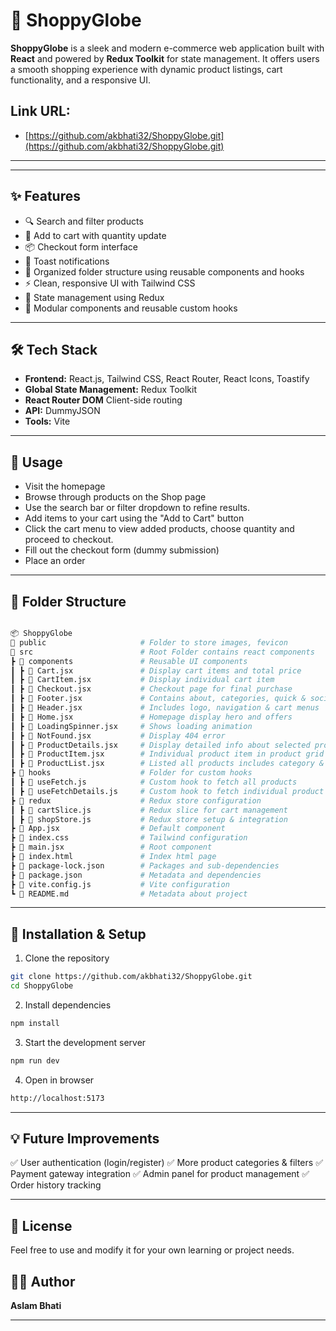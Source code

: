 # 🛒 ShoppyGlobe

**ShoppyGlobe** is a sleek and modern e-commerce web application built with **React** and powered by **Redux Toolkit** for state management. It offers users a smooth shopping experience with dynamic product listings, cart functionality, and a responsive UI.

## Link URL:
- [https://github.com/akbhati32/ShoppyGlobe.git](https://github.com/akbhati32/ShoppyGlobe.git)


---


---

## ✨ Features

- 🔍 Search and filter products
- 🛒 Add to cart with quantity update
- 📦 Checkout form interface
- 💬 Toast notifications
- 📂 Organized folder structure using reusable components and hooks
- ⚡ Clean, responsive UI with Tailwind CSS
- 🔄 State management using Redux
- 🧩 Modular components and reusable custom hooks

---

## 🛠️ Tech Stack

- **Frontend:** React.js, Tailwind CSS, React Router, React Icons, Toastify
- **Global State Management:**  Redux Toolkit
- **React Router DOM**  Client-side routing
- **API:**  DummyJSON
- **Tools:**  Vite

---

## 🧪 Usage

- Visit the homepage
- Browse through products on the Shop page
- Use the search bar or filter dropdown to refine results.
- Add items to your cart using the "Add to Cart" button
- Click the cart menu to view added products, choose quantity and proceed to checkout.
- Fill out the checkout form (dummy submission)
- Place an order

---

## 📂 Folder Structure

```sh

📦 ShoppyGlobe
📂 public                     # Folder to store images, fevicon
📂 src                        # Root Folder contains react components
┣ 📂 components               # Reusable UI components
┃ ┣ 📄 Cart.jsx               # Display cart items and total price
┃ ┣ 📄 CartItem.jsx           # Display individual cart item
┃ ┣ 📄 Checkout.jsx           # Checkout page for final purchase
┃ ┣ 📄 Footer.jsx             # Contains about, categories, quick & social links
┃ ┣ 📄 Header.jsx             # Includes logo, navigation & cart menus
┃ ┣ 📄 Home.jsx               # Homepage display hero and offers
┃ ┣ 📄 LoadingSpinner.jsx     # Shows loading animation
┃ ┣ 📄 NotFound.jsx           # Display 404 error
┃ ┣ 📄 ProductDetails.jsx     # Display detailed info about selected product
┃ ┣ 📄 ProductItem.jsx        # Individual product item in product grid
┃ ┣ 📄 ProductList.jsx        # Listed all products includes category & search bar
┣ 📂 hooks                    # Folder for custom hooks
┃ ┣ 📄 useFetch.js            # Custom hook to fetch all products
┃ ┣ 📄 useFetchDetails.js     # Custom hook to fetch individual product details
┣ 📂 redux                    # Redux store configuration
┃ ┣ 📄 cartSlice.js           # Redux slice for cart management
┃ ┣ 📄 shopStore.js           # Redux store setup & integration
┣ 📄 App.jsx                  # Default component
┣ 📄 index.css                # Tailwind configuration
┣ 📄 main.jsx                 # Root component
┣ 📄 index.html               # Index html page   
┣ 📄 package-lock.json        # Packages and sub-dependencies
┣ 📄 package.json             # Metadata and dependencies
┣ 📄 vite.config.js           # Vite configuration
┗ 📄 README.md                # Metadata about project

```

---

## 🚀 Installation & Setup

1.  Clone the repository

```sh
git clone https://github.com/akbhati32/ShoppyGlobe.git
cd ShoppyGlobe
```

2. Install dependencies

```sh
npm install
```

3. Start the development server

```sh
npm run dev
```

4. Open in browser

```sh
http://localhost:5173
```

---

## 💡 Future Improvements

✅ User authentication (login/register)
✅ More product categories & filters
✅ Payment gateway integration
✅ Admin panel for product management
✅ Order history tracking

---

## 📄 License
Feel free to use and modify it for your own learning or project needs.

## 🙋‍♂️ Author
**Aslam Bhati**

---
